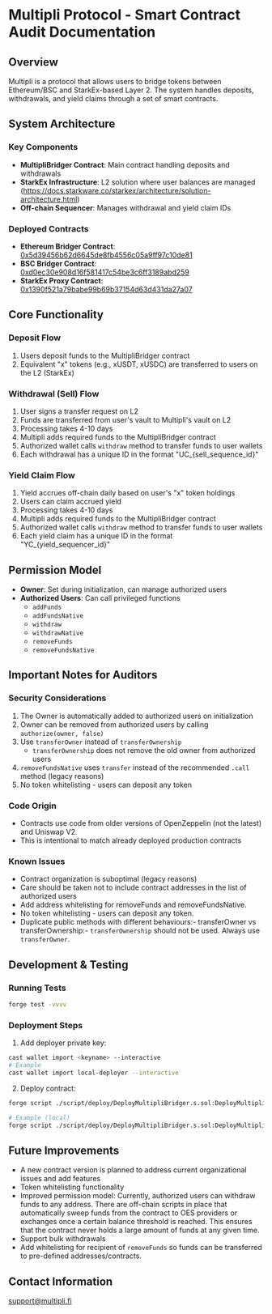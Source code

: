 # Multipli Protocol - Smart Contract Audit Documentation

## Overview

Multipli is a protocol that allows users to bridge tokens between Ethereum/BSC and StarkEx-based Layer 2. The system handles deposits, withdrawals, and yield claims through a set of smart contracts.

## System Architecture

### Key Components

- **MultipliBridger Contract**: Main contract handling deposits and withdrawals
- **StarkEx Infrastructure**: L2 solution where user balances are managed (https://docs.starkware.co/starkex/architecture/solution-architecture.html)
- **Off-chain Sequencer**: Manages withdrawal and yield claim IDs

### Deployed Contracts

- **Ethereum Bridger Contract**: [0x5d39456b62d6645de8fb4556c05a9ff97c10de81](https://etherscan.io/address/0x5d39456b62d6645de8fb4556c05a9ff97c10de81)
- **BSC Bridger Contract**: [0xd0ec30e908d16f581417c54be3c6ff3189abd259](https://bscscan.com/address/0xd0ec30e908d16f581417c54be3c6ff3189abd259)
- **StarkEx Proxy Contract**: [0x1390f521a79babe99b69b37154d63d431da27a07](https://etherscan.io/address/0x1390f521a79babe99b69b37154d63d431da27a07)

## Core Functionality

### Deposit Flow
1. Users deposit funds to the MultipliBridger contract
2. Equivalent "x" tokens (e.g., xUSDT, xUSDC) are transferred to users on the L2 (StarkEx)

### Withdrawal (Sell) Flow
1. User signs a transfer request on L2
2. Funds are transferred from user's vault to Multipli's vault on L2
3. Processing takes 4-10 days
4. Multipli adds required funds to the MultipliBridger contract
5. Authorized wallet calls `withdraw` method to transfer funds to user wallets
6. Each withdrawal has a unique ID in the format "UC_{sell_sequence_id}"

### Yield Claim Flow
1. Yield accrues off-chain daily based on user's "x" token holdings
2. Users can claim accrued yield
3. Processing takes 4-10 days
4. Multipli adds required funds to the MultipliBridger contract
5. Authorized wallet calls `withdraw` method to transfer funds to user wallets
6. Each yield claim has a unique ID in the format "YC_{yield_sequencer_id}"

## Permission Model

- **Owner**: Set during initialization, can manage authorized users
- **Authorized Users**: Can call privileged functions
  - `addFunds`
  - `addFundsNative`
  - `withdraw`
  - `withdrawNative`
  - `removeFunds`
  - `removeFundsNative`

## Important Notes for Auditors

### Security Considerations
1. The Owner is automatically added to authorized users on initialization
2. Owner can be removed from authorized users by calling `authorize(owner, false)`
3. Use `transferOwner` instead of `transferOwnership`
   - `transferOwnership` does not remove the old owner from authorized users
4. `removeFundsNative` uses `transfer` instead of the recommended `.call` method (legacy reasons)
5. No token whitelisting - users can deposit any token

### Code Origin
- Contracts use code from older versions of OpenZeppelin (not the latest) and Uniswap V2.
- This is intentional to match already deployed production contracts

### Known Issues
- Contract organization is suboptimal (legacy reasons)
- Care should be taken not to include contract addresses in the list of authorized users
- Add address whitelisting for removeFunds and removeFundsNative.
- No token whitelisting - users can deposit any token. 
- Duplicate public methods with different behaviours:- transferOwner vs transferOwnership:- `transferOwnership` should not be used. Always use `transferOwner`.

## Development & Testing

### Running Tests
```bash
forge test -vvvv
```

### Deployment Steps
1. Add deployer private key:
```bash
cast wallet import <keyname> --interactive
# Example
cast wallet import local-deployer --interactive
```

2. Deploy contract:
```bash
forge script ./script/deploy/DeployMultipliBridger.s.sol:DeployMultipliBridger --rpc-url <network> --account <account_name> --sender <sender_address> --broadcast -vvvv

# Example (local)
forge script ./script/deploy/DeployMultipliBridger.s.sol:DeployMultipliBridger --rpc-url http://localhost:8545 --account local-deployer --sender 0xf39fd6e51aad88f6f4ce6ab8827279cfffb92266 --broadcast -vvvv
```

## Future Improvements
- A new contract version is planned to address current organizational issues and add features
- Token whitelisting functionality
- Improved permission model: Currently, authorized users can withdraw funds to any address. There are off-chain scripts in place that automatically sweep funds from the contract to OES providers or exchanges once a certain balance threshold is reached. This ensures that the contract never holds a large amount of funds at any given time.
- Support bulk withdrawals
- Add whitelisting for recipient of `removeFunds` so funds can be transferred to pre-defined addresses/contracts. 

## Contact Information
support@multipli.fi
